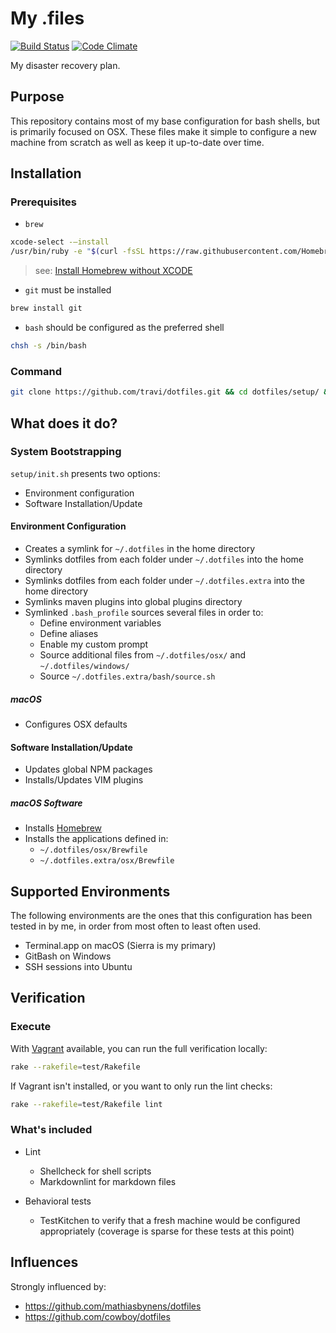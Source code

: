 # My .files

[![Build Status](http://img.shields.io/travis/travi/dotfiles.svg?style=flat)](https://travis-ci.org/travi/dotfiles)
[![Code Climate](https://img.shields.io/codeclimate/github/travi/dotfiles.svg)](https://codeclimate.com/github/travi/dotfiles)

My disaster recovery plan.

## Purpose

This repository contains most of my base configuration for bash shells, but is
primarily focused on OSX. These files make it simple to configure a new machine
from scratch as well as keep it up-to-date over time.

## Installation

### Prerequisites
* `brew`
```bash
xcode-select -–install
/usr/bin/ruby -e "$(curl -fsSL https://raw.githubusercontent.com/Homebrew/install/master/install)"
```
>see: [Install Homebrew without XCODE](https://www.codeandpeace.com/install-homebrew-without-xcode/)

* `git` must be installed
```bash
brew install git
```
* `bash` should be configured as the preferred shell
```bash
chsh -s /bin/bash
```

### Command

```sh
git clone https://github.com/travi/dotfiles.git && cd dotfiles/setup/ && source init.sh
```

## What does it do?

### System Bootstrapping

`setup/init.sh` presents two options:

* Environment configuration
* Software Installation/Update

#### Environment Configuration

* Creates a symlink for `~/.dotfiles` in the home directory
* Symlinks dotfiles from each folder under `~/.dotfiles` into the home directory
* Symlinks dotfiles from each folder under `~/.dotfiles.extra` into the home directory
* Symlinks maven plugins into global plugins directory
* Symlinked `.bash_profile` sources several files in order to:
  * Define environment variables
  * Define aliases
  * Enable my custom prompt
  * Source additional files from `~/.dotfiles/osx/` and `~/.dotfiles/windows/`
  * Source `~/.dotfiles.extra/bash/source.sh`

##### macOS

* Configures OSX defaults

#### Software Installation/Update

* Updates global NPM packages
* Installs/Updates VIM plugins

##### macOS Software

* Installs [Homebrew](http://brew.sh/)
* Installs the applications defined in:
  * `~/.dotfiles/osx/Brewfile`
  * `~/.dotfiles.extra/osx/Brewfile`

## Supported Environments

The following environments are the ones that this configuration has been tested
in by me, in order from most often to least often used.

* Terminal.app on macOS (Sierra is my primary)
* GitBash on Windows
* SSH sessions into Ubuntu

## Verification

### Execute

With [Vagrant]() available, you can run the full verification locally:

```sh
rake --rakefile=test/Rakefile
```

If Vagrant isn't installed, or you want to only run the lint checks:

```sh
rake --rakefile=test/Rakefile lint
```

### What's included

* Lint

  * Shellcheck for shell scripts
  * Markdownlint for markdown files

* Behavioral tests

  * TestKitchen to verify that a fresh machine would be configured appropriately
    (coverage is sparse for these tests at this point)

## Influences

Strongly influenced by:

* <https://github.com/mathiasbynens/dotfiles>
* <https://github.com/cowboy/dotfiles>
